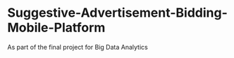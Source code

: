 Suggestive-Advertisement-Bidding-Mobile-Platform
================================================
As part of the final project for Big Data Analytics
